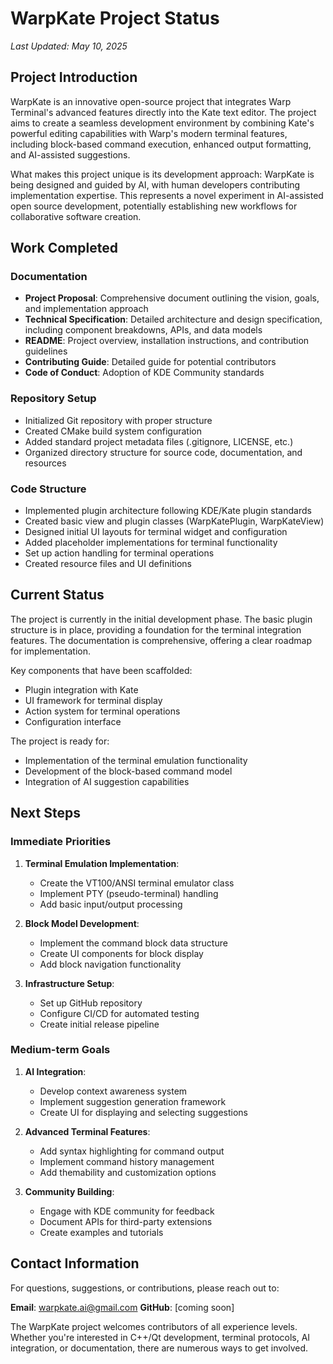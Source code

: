 # WarpKate Project Status

*Last Updated: May 10, 2025*

## Project Introduction

WarpKate is an innovative open-source project that integrates Warp Terminal's advanced features directly into the Kate text editor. The project aims to create a seamless development environment by combining Kate's powerful editing capabilities with Warp's modern terminal features, including block-based command execution, enhanced output formatting, and AI-assisted suggestions.

What makes this project unique is its development approach: WarpKate is being designed and guided by AI, with human developers contributing implementation expertise. This represents a novel experiment in AI-assisted open source development, potentially establishing new workflows for collaborative software creation.

## Work Completed

### Documentation
- **Project Proposal**: Comprehensive document outlining the vision, goals, and implementation approach
- **Technical Specification**: Detailed architecture and design specification, including component breakdowns, APIs, and data models
- **README**: Project overview, installation instructions, and contribution guidelines
- **Contributing Guide**: Detailed guide for potential contributors
- **Code of Conduct**: Adoption of KDE Community standards

### Repository Setup
- Initialized Git repository with proper structure
- Created CMake build system configuration
- Added standard project metadata files (.gitignore, LICENSE, etc.)
- Organized directory structure for source code, documentation, and resources

### Code Structure
- Implemented plugin architecture following KDE/Kate plugin standards
- Created basic view and plugin classes (WarpKatePlugin, WarpKateView)
- Designed initial UI layouts for terminal widget and configuration
- Added placeholder implementations for terminal functionality
- Set up action handling for terminal operations
- Created resource files and UI definitions

## Current Status

The project is currently in the initial development phase. The basic plugin structure is in place, providing a foundation for the terminal integration features. The documentation is comprehensive, offering a clear roadmap for implementation.

Key components that have been scaffolded:
- Plugin integration with Kate
- UI framework for terminal display
- Action system for terminal operations
- Configuration interface

The project is ready for:
- Implementation of the terminal emulation functionality
- Development of the block-based command model
- Integration of AI suggestion capabilities

## Next Steps

### Immediate Priorities
1. **Terminal Emulation Implementation**:
   - Create the VT100/ANSI terminal emulator class
   - Implement PTY (pseudo-terminal) handling
   - Add basic input/output processing

2. **Block Model Development**:
   - Implement the command block data structure
   - Create UI components for block display
   - Add block navigation functionality

3. **Infrastructure Setup**:
   - Set up GitHub repository
   - Configure CI/CD for automated testing
   - Create initial release pipeline

### Medium-term Goals
1. **AI Integration**:
   - Develop context awareness system
   - Implement suggestion generation framework
   - Create UI for displaying and selecting suggestions

2. **Advanced Terminal Features**:
   - Add syntax highlighting for command output
   - Implement command history management
   - Add themability and customization options

3. **Community Building**:
   - Engage with KDE community for feedback
   - Document APIs for third-party extensions
   - Create examples and tutorials

## Contact Information

For questions, suggestions, or contributions, please reach out to:

**Email**: warpkate.ai@gmail.com
**GitHub**: [coming soon]

The WarpKate project welcomes contributors of all experience levels. Whether you're interested in C++/Qt development, terminal protocols, AI integration, or documentation, there are numerous ways to get involved.

